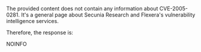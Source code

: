 The provided content does not contain any information about CVE-2005-0281. It's a general page about Secunia Research and Flexera's vulnerability intelligence services.

Therefore, the response is:

NOINFO